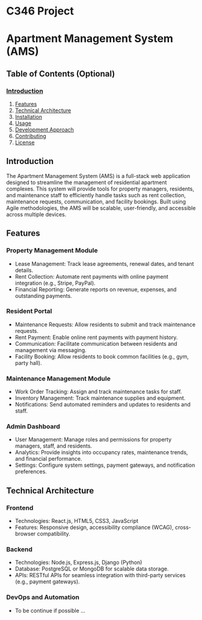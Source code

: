 # C346 Project

# Apartment Management System (AMS)
## Table of Contents (Optional)
### [Introduction](#Introduction)
1. [Features](#Features)
2. [Technical Architecture](#Technical_Architecture)
3. [Installation](#Installation)
4. [Usage](#Usage)
5. [Development Approach](#Development_Approach)
6. [Contributing](#Contributing)
7. [License](#License)

## Introduction
The Apartment Management System (AMS) is a full-stack web application designed to streamline the management of residential apartment complexes. This system will provide tools for property managers, residents, and maintenance staff to efficiently handle tasks such as rent collection, maintenance requests, communication, and facility bookings. Built using Agile methodologies, the AMS will be scalable, user-friendly, and accessible across multiple devices.

## Features
### Property Management Module
- Lease Management: Track lease agreements, renewal dates, and tenant details.
- Rent Collection: Automate rent payments with online payment integration (e.g., Stripe, PayPal).
- Financial Reporting: Generate reports on revenue, expenses, and outstanding payments.

### Resident Portal
- Maintenance Requests: Allow residents to submit and track maintenance requests.
- Rent Payment: Enable online rent payments with payment history.
- Communication: Facilitate communication between residents and management via messaging.
- Facility Booking: Allow residents to book common facilities (e.g., gym, party hall).

### Maintenance Management Module
- Work Order Tracking: Assign and track maintenance tasks for staff.
- Inventory Management: Track maintenance supplies and equipment.
- Notifications: Send automated reminders and updates to residents and staff.

### Admin Dashboard
- User Management: Manage roles and permissions for property managers, staff, and residents.
- Analytics: Provide insights into occupancy rates, maintenance trends, and financial performance.
- Settings: Configure system settings, payment gateways, and notification preferences.

## Technical Architecture
### Frontend
- Technologies: React.js, HTML5, CSS3, JavaScript
- Features: Responsive design, accessibility compliance (WCAG), cross-browser compatibility.

### Backend
- Technologies: Node.js, Express.js, Django (Python)
- Database: PostgreSQL or MongoDB for scalable data storage.
- APIs: RESTful APIs for seamless integration with third-party services (e.g., payment gateways).

### DevOps and Automation
- To be continue if possible ...


